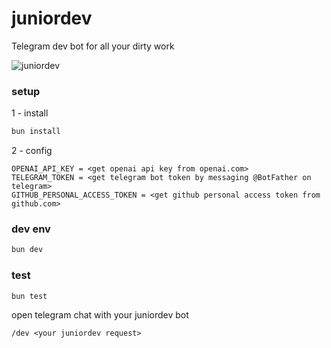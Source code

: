 # juniordev
Telegram dev bot for all your dirty work

![juniordev](https://github.com/murderteeth/juniordev/assets/89237203/a910682a-cdb5-484f-bbc2-71cdb5637616)

### setup
1 - install
```bash
bun install
```

2 - config
```
OPENAI_API_KEY = <get openai api key from openai.com>
TELEGRAM_TOKEN = <get telegram bot token by messaging @BotFather on telegram>
GITHUB_PERSONAL_ACCESS_TOKEN = <get github personal access token from github.com>
```

### dev env
```bash
bun dev
```

### test
```bash
bun test
```

open telegram chat with your juniordev bot
```
/dev <your juniordev request>
```
